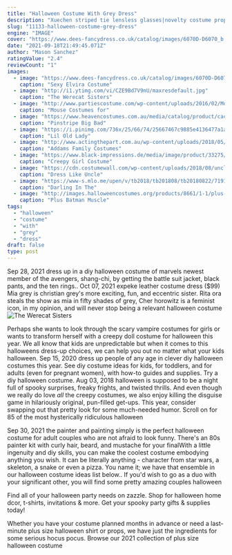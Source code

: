 ```yaml
---
title: "Halloween Costume With Grey Dress"
description: "Xuechen striped tie lensless glasses|novelty costume props for halloween|wizard costume|dress up|cosplay|playing role|birthday themed party,tie set 4.7 out of 5 stars 274"
slug: "11133-halloween-costume-grey-dress"
engine: "IMAGE"
cover: "https://www.dees-fancydress.co.uk/catalog/images/6070D-D6070_b.jpg"
date: "2021-09-18T21:49:45.071Z"
author: "Mason Sanchez"
ratingValue: "2.4"
reviewCount: "1"
images:
  - image: "https://www.dees-fancydress.co.uk/catalog/images/6070D-D6070_b.jpg"
    caption: "Sexy Elvira Costume"
  - image: "http://i1.ytimg.com/vi/CZE9Bd7V9nU/maxresdefault.jpg"
    caption: "The Werecat Sisters"
  - image: "http://www.partiescostume.com/wp-content/uploads/2016/02/Mouse-Costumes.jpg"
    caption: "Mouse Costumes for"
  - image: "https://www.heavencostumes.com.au/media/catalog/product/cache/3ca7c4de79fd9294a778cbfdebc9dde4/s/m/smf-44395-big-bad-wolf-mens-halloween-fancy-dress-costume-close.jpg"
    caption: "Pinstripe Big Bad"
  - image: "https://i.pinimg.com/736x/25/66/74/25667467c9885e4136477a1ad1d01d5d--old-lady-costume-ladies-costumes.jpg"
    caption: "Lil Old Lady"
  - image: "http://www.actingthepart.com.au/wp-content/uploads/2018/05/Grandmama-Addams-costume.jpg"
    caption: "Addams Family Costumes"
  - image: "https://www.black-impressions.de/media/image/product/33275/md/creepy-girl-costume-dress~4.jpg"
    caption: "Creepy Girl Costume"
  - image: "https://cdn.costumewall.com/wp-content/uploads/2018/08/uncle-fester-costume-share.jpg"
    caption: "Dress Like Uncle"
  - image: "https://www-s.mlo.me/upen/v/tb2018/tb201808/tb20180822/719106fc-79bb-4cf8-88bb-4c43fe14aab5.jpg"
    caption: "Darling In The"
  - image: "http://images.halloweencostumes.org/products/8661/1-1/plus-batman-muscle-chest-costume.jpg"
    caption: "Plus Batman Muscle"
tags:
  - "halloween"
  - "costume"
  - "with"
  - "grey"
  - "dress"
draft: false
type: post
---
```


Sep 28, 2021 dress up in a diy halloween costume of marvels newest member of the avengers, shang-chi, by getting the battle suit jacket, black pants, and the ten rings.. Oct 07, 2021 expeke leather costume dress ($99)  Mia grey is christian grey's more exciting, fun, and eccentric sister. Rita ora steals the show as mia in fifty shades of grey, Cher horowitz is a feminist icon, in my opinion, and will never stop being a relevant halloween costume
![The Werecat Sisters](http://i1.ytimg.com/vi/CZE9Bd7V9nU/maxresdefault.jpg "The Werecat Sisters")

Perhaps she wants to look through the scary vampire costumes for girls or wants to transform herself with a creepy doll costume for halloween this year. We all know that kids are unpredictable but when it comes to this halloweens dress-up choices, we can help you out no matter what your kids halloween. Sep 15, 2020 dress up people of any age in clever diy halloween costumes this year. See diy costume ideas for kids, for toddlers, and for adults (even for pregnant women), with how-to guides and supplies. Try a diy halloween costume. Aug 03, 2018 halloween is supposed to be a night full of spooky surprises, freaky frights, and twisted thrills. And even though we really do love *all* the creepy costumes, we also enjoy killing the disguise game in hilariously original, pun-filled get-ups. This year, consider swapping out that pretty look for some much-needed humor. Scroll on for 85 of the most hysterically ridiculous halloween
<!--inArticleAds-->

<!--galleryOne-->

Sep 30, 2021 the painter and painting simply is the perfect halloween costume for adult couples who are not afraid to look funny. There's an 80s painter kit with curly hair, beard, and mustache for your finalWith a little ingenuity and diy skills, you can make the coolest costume embodying anything you wish. It can be literally anything - character from star wars, a skeleton, a snake or even a pizza. You name it; we have that ensemble in our halloween costume ideas list below.. If you'd wish to go as a duo with your significant other, you will find some pretty amazing couples halloween
<!--inArticleAds-->

<!--galleryTwo-->

Find all of your halloween party needs on zazzle. Shop for halloween home dcor, t-shirts, invitations & more. Get your spooky party gifts & supplies today!
<!--galleryThree-->

Whether you have your costume planned months in advance or need a last-minute plus size halloween shirt or props, we have just the ingredients for some serious hocus pocus. Browse our 2021 collection of plus size halloween costume